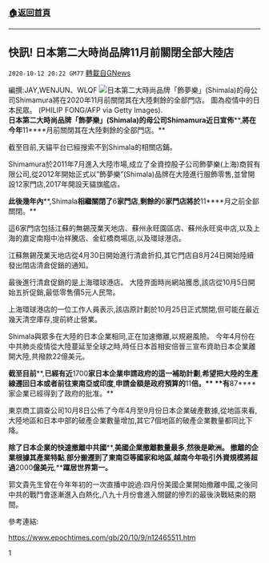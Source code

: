 ###  [:house:返回首頁](https://github.com/ourhimalayas/txt)
---

## 快訊! 日本第二大時尚品牌11月前關閉全部大陸店
`2020-10-12 20:22 GM77` [轉載自GNews](https://gnews.org/zh-hant/420448/)

編撰:JAY,WENJUN、WLQF
![]()![](https://s3.amazonaws.com/gnews-media-offload/wp-content/uploads/2020/10/12201811/%E5%9B%BE%E7%89%87-1-15.png)日本第二大時尚品牌「飾夢樂」(Shimala)的母公司Shimamura將在2020年11月前關閉其在大陸剩餘的全部門店。 圖為疫情中的日本民眾。 (PHILIP FONG/AFP via Getty Images).
**日本第二大時尚品牌「飾夢樂」****(Shimala)****的母公司****Shimamura****近日宣佈****,****將在今年****11****月前關閉其在大陸剩餘的全部門店。**

截至目前,天貓平台已經搜索不到Shimala的相關店鋪。

Shimamura於2011年7月進入大陸市場,成立了全資控股子公司飾夢樂(上海)商貿有限公司,從2012年開始正式以”飾夢樂”(Shimala)品牌在大陸進行服飾零售,並曾開設12家門店,2017年開設天貓旗艦店。

**此後幾年內****,Shimala****相繼關閉了****6****家門店****,****剩餘的****6****家門店將於****11****月之前全部關閉。**

這6家門店包括江蘇的無錫茂業天地店、蘇州永旺園區店、蘇州永旺吳中店,以及上海的嘉定南翔中冶祥騰店、金虹橋商場店,以及環球港店。

江蘇無錫茂業天地店從4月30日開始進行清倉折扣,其它門店自8月24日開始陸續發出閉店清倉促銷的通知。

最後進行清倉促銷的是上海環球港店。 大陸界面時尚網站獲悉,該店從10月5日開始五折促銷,最低零售價5元人民幣。

上海環球港店的一位工作人員表示,該店原計劃於10月25日正式關閉,但可能在最近幾天清空庫存,提前終止營業。

Shimala與眾多在大陸的日本企業相同,正在加速撤離,以規避風險。 今年4月份在中共肺炎疫情從大陸蔓延至全球之時,時任日本首相安倍晉三宣布資助日本企業離開大陸,共撥款22億美元。

**截至目前****,****已經有近****1700****家日本企業申請政府的這一補助計劃****,****希望把大陸的生產線遷回日本或者前往東南亞或印度****,****申請金額是政府預算的****11****倍。** **有****87****家企業已經得到了政府的批准。**

東京商工調查公司10月8日公佈了今年4月至9月份日本企業破產數據,從地區來看,大陸地區和日本中部的破產企業數量增加,其它7個地區的破產企業數量都同比下降。

**除了日本企業的快速撤離中共國****,****美國企業撤離數量最多****,****然後是歐洲。** **撤離的企業根據其產業特點****,****部分搬遷到了東南亞等國家和地區****,****越南今年吸引外資規模將超過****2000****億美元****,****躍居世界第一。**

郭文貴先生曾在今年年初的一次直播中說過:四月份美國企業開始撤離中國,之後同中共的戰鬥會逐漸進入白熱化,八九十月份會進入關鍵的慘烈的最後決戰結束的期間。

參考連結:

https://www.epochtimes.com/gb/20/10/9/n12465511.htm

1
